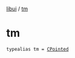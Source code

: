 [libui](index.md) / [tm](./tm.md)

# tm

`typealias tm = `[`CPointed`](../kotlinx.cinterop/-c-pointed/index.md)